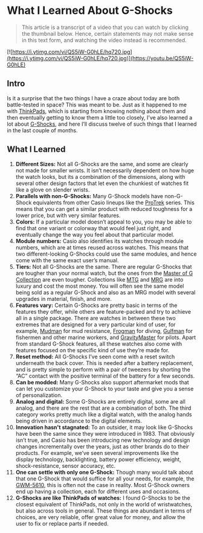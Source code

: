 # What I Learned About G-Shocks

> This article is a transcript of a video that you can watch by clicking the thumbnail below. Hence, certain statements may not make sense in this text form, and watching the video instead is recommended.

[![https://i.ytimg.com/vi/QS5iW-G0hLE/hq720.jpg](https://i.ytimg.com/vi/QS5iW-G0hLE/hq720.jpg)](https://youtu.be/QS5iW-G0hLE)

## Intro

Is it a surprise that the two things I have a craze about today are both battle-tested in space? This was meant to be. Just as it happened to me with [ThinkPads](https://www.lenovo.com/us/en/c/laptops/thinkpad), which is starting from knowing nothing about them and then eventually getting to know them a little too closely, I’ve also learned a lot about [G-Shocks](https://gshock.casio.com), and here I’ll discuss twelve of such things that I learned in the last couple of months.

## What I Learned

1. **Different Sizes:** Not all G-Shocks are the same, and some are clearly not made for smaller wrists. It isn’t necessarily dependent on how huge the watch looks, but its a combination of the dimensions, along with several other design factors that let even the chunkiest of watches fit like a glove on slender wrists.
2. **Parallels with non-G-Shocks:** Many G-Shock models have non-G-Shock equivalents from other Casio lineups like the [ProTrek](https://www.casio.com/us/watches/protrek) series. This means that you can get a similar product with reduced toughness for a lower price, but with very similar features.
3. **Colors:** If a particular model doesn’t appeal to you, you may be able to find that one variant or colorway that would feel just right, and eventually change the way you feel about that particular model.
4. **Module numbers:** Casio also identifies its watches through module numbers, which are at times reused across watches. This means that two different-looking G-Shocks could use the same modules, and hence come with the same exact user’s manual.
5. **Tiers:** Not all G-Shocks are the same. There are regular G-Shocks that are tougher than your normal watch, but the ones from the [Master of G Collection](https://gshock.casio.com/us/products/master-of-g) are even tougher. Collections like [MTG](https://gshock.casio.com/us/products/mt-g) and [MRG](https://gshock.casio.com/us/products/mr-g) are into luxury and cost the most money. You will often see the same model being sold as a regular G-Shock and also as an MRG model with several upgrades in material, finish, and more. 
6. **Features vary:** Certain G-Shocks are pretty basic in terms of the features they offer, while others are feature-packed and try to achieve all in a single package. There are watches in between these two extremes that are designed for a very particular kind of user, for example, [Mudman](https://gshock.casio.com/us/products/mudman) for mud resistance, [Frogman](https://gshock.casio.com/us/products/frogman/gwf-a1000) for diving, [Gulfman](https://www.casio.com/za/watches/gshock/product.G-9100-1) for fishermen and other marine workers, and [GravityMaster](https://gshock.casio.com/us/products/gravitymaster) for pilots. Apart from standard G-Shock features, all these watches also come with features focused on the specific kind of use they’re made for.
7. **Reset method:** All G-Shocks I’ve seen come with a reset switch underneath the back cover. This is needed after a battery replacement, and is pretty simple to perform with a pair of tweezers by shorting the “AC” contact with the positive terminal of the battery for a few seconds.
8. **Can be modded:** Many G-Shocks also support aftermarket mods that can let you customize your G-Shock to your taste and give you a sense of personalization.
9. **Analog and digital:** Some G-Shocks are entirely digital, some are all analog, and there are the rest that are a combination of both. The third category works pretty much like a digital watch, with the analog hands being driven in accordance to the digital elements.
10. **Innovation hasn't stagnated:** To an outsider, it may look like G-Shocks have been the same since they were introduced in 1983. That obviously isn’t true, and Casio has been introducing new technology and design changes incrementally over the years, just as other brands do to their products. For example, we’ve seen several improvements like the display technology, backlighting, battery power efficiency, weight, shock-resistance, sensor accuracy, etc.
11. **One can settle with only one G-Shock:** Though many would talk about that one G-Shock that would suffice for all your needs, for example, the [GWM-5610](https://www.casio.com/us/watches/gshock/product.GW-M5610-1), this is often not the case in reality. Most G-Shock owners end up having a collection, each for different uses and occasions.
12. **G-Shocks are like ThinkPads of watches:** I found G-Shocks to be the closest equivalent of ThinkPads, not only in the world of wristwatches, but also across tools in general. These things are abundant in terms of choices, are very reliable, offer great value for money, and allow the user to fix or replace parts if needed.
